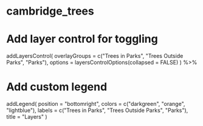 # cambridge_trees

# Add layer control for toggling
  addLayersControl(
    overlayGroups = c("Trees in Parks", 
"Trees Outside Parks", "Parks"),
    options = layersControlOptions(collapsed 
= FALSE)
  ) %>%

  # Add custom legend
  addLegend(
    position = "bottomright",
    colors = c("darkgreen", "orange", 
"lightblue"),
    labels = c("Trees in Parks", "Trees Outside 
Parks", "Parks"),
    title = "Layers"
  )
